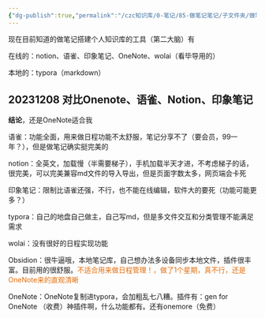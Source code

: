 ```yaml
---
{"dg-publish":true,"permalink":"/czc知识库/0-笔记/85-做笔记笔记/子文件夹/做笔记工具对比收集 使用技巧 软件网站 OneNote、语雀、Notion、印象笔记/","dgPassFrontmatter":true,"created":"2024-06-18T17:45:22.409+08:00","updated":"2024-12-08T11:30:23.863+08:00"}
---
```




现在目前知道的做笔记搭建个人知识库的工具（第二大脑）有

在线的：notion、语雀、印象笔记、OneNote、wolai（看毕导用的）

本地的：typora（markdown）

## 20231208 对比Onenote、语雀、Notion、印象笔记 

**结论**，还是OneNote适合我

语雀：功能全面，用来做日程功能不太舒服，笔记分享不了（要会员，99一年？），但是做笔记确实挺完美的

notion：全英文，加载慢（半需要梯子），手机加载半天才进，不考虑梯子的话，很完美，可以完美兼容md文件的导入导出，但是页面字数太多，网页端会卡死

印象笔记：限制比语雀还强，不行，也不能在线编辑，软件大的要死（功能可能更多？）

typora：自己的地盘自己做主，自己写md，但是多文件交互和分类管理不能满足需求

wolai：没有很好的日程实现功能

Obsidion：很牛逼哦，本地笔记库，自己想办法多设备同步本地文件，插件很丰富。目前用的很舒服。<font color="#e36c09">不适合用来做日程管理！，做了1个星期，真不行，还是OneNote来的直观清晰</font>

OneNote：OneNote复制进typora，会加粗乱七八糟。插件有：gen for OneNote （收费）神插件啊，什么功能都有。还有onemore（免费）
